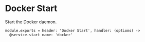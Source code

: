 
# Docker Start

Start the Docker daemon.

    module.exports = header: 'Docker Start', handler: (options) ->
      @service.start name: 'docker'
